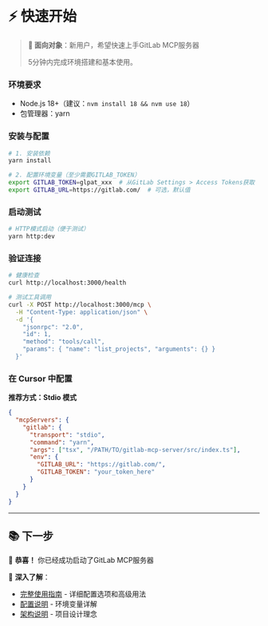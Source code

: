 # ⚡ 快速开始

> **📖 面向对象**：新用户，希望快速上手GitLab MCP服务器
>
> 5分钟内完成环境搭建和基本使用。

### 环境要求
- Node.js 18+（建议：`nvm install 18 && nvm use 18`）
- 包管理器：yarn

### 安装与配置
```bash
# 1. 安装依赖
yarn install

# 2. 配置环境变量（至少需要GITLAB_TOKEN）
export GITLAB_TOKEN=glpat_xxx  # 从GitLab Settings > Access Tokens获取
export GITLAB_URL=https://gitlab.com/  # 可选，默认值
```

### 启动测试
```bash
# HTTP模式启动（便于测试）
yarn http:dev
```

### 验证连接
```bash
# 健康检查
curl http://localhost:3000/health

# 测试工具调用
curl -X POST http://localhost:3000/mcp \
  -H "Content-Type: application/json" \
  -d '{
    "jsonrpc": "2.0",
    "id": 1,
    "method": "tools/call",
    "params": { "name": "list_projects", "arguments": {} }
  }'
```

### 在 Cursor 中配置

**推荐方式：Stdio 模式**
```json
{
  "mcpServers": {
    "gitlab": {
      "transport": "stdio",
      "command": "yarn",
      "args": ["tsx", "/PATH/TO/gitlab-mcp-server/src/index.ts"],
      "env": {
        "GITLAB_URL": "https://gitlab.com/",
        "GITLAB_TOKEN": "your_token_here"
      }
    }
  }
}
```

---

## 📚 下一步

🎯 **恭喜！** 你已经成功启动了GitLab MCP服务器

📖 **深入了解**：
- [完整使用指南](../USAGE.md) - 详细配置选项和高级用法
- [配置说明](config.md) - 环境变量详解
- [架构说明](architecture.md) - 项目设计理念


